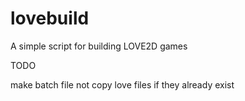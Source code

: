 # lovebuild
A simple script for building LOVE2D games

TODO

make batch file not copy love files if they already exist

